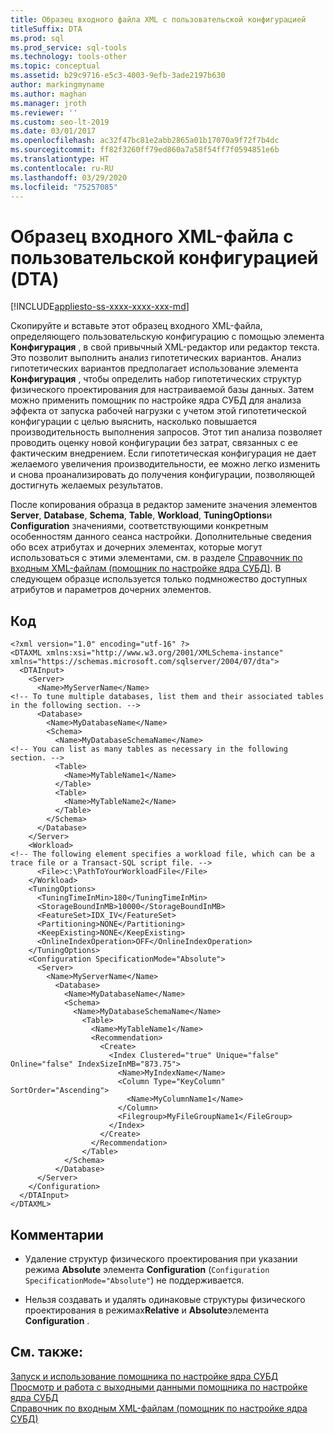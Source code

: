```yaml
---
title: Образец входного файла XML с пользовательской конфигурацией
titleSuffix: DTA
ms.prod: sql
ms.prod_service: sql-tools
ms.technology: tools-other
ms.topic: conceptual
ms.assetid: b29c9716-e5c3-4003-9efb-3ade2197b630
author: markingmyname
ms.author: maghan
ms.manager: jroth
ms.reviewer: ''
ms.custom: seo-lt-2019
ms.date: 03/01/2017
ms.openlocfilehash: ac32f47bc81e2abb2865a01b17070a9f72f7b4dc
ms.sourcegitcommit: ff82f3260ff79ed860a7a58f54ff7f0594851e6b
ms.translationtype: HT
ms.contentlocale: ru-RU
ms.lasthandoff: 03/29/2020
ms.locfileid: "75257085"
---
```

# <a name="xml-input-file-sample-with-user-specified-configuration-dta"></a>Образец входного XML-файла с пользовательской конфигурацией (DTA)

[!INCLUDE[appliesto-ss-xxxx-xxxx-xxx-md](../../includes/appliesto-ss-xxxx-xxxx-xxx-md.md)]

Скопируйте и вставьте этот образец входного XML-файла, определяющего пользовательскую конфигурацию с помощью элемента **Конфигурация** , в свой привычный XML-редактор или редактор текста. Это позволит выполнить анализ гипотетических вариантов. Анализ гипотетических вариантов предполагает использование элемента **Конфигурация** , чтобы определить набор гипотетических структур физического проектирования для настраиваемой базы данных. Затем можно применить помощник по настройке ядра СУБД для анализа эффекта от запуска рабочей нагрузки с учетом этой гипотетической конфигурации с целью выяснить, насколько повышается производительность выполнения запросов. Этот тип анализа позволяет проводить оценку новой конфигурации без затрат, связанных с ее фактическим внедрением. Если гипотетическая конфигурация не дает желаемого увеличения производительности, ее можно легко изменить и снова проанализировать до получения конфигурации, позволяющей достигнуть желаемых результатов.  
  
 После копирования образца в редактор замените значения элементов **Server**, **Database**, **Schema**, **Table**, **Workload**, **TuningOptions**и **Configuration** значениями, соответствующими конкретным особенностям данного сеанса настройки. Дополнительные сведения обо всех атрибутах и дочерних элементах, которые могут использоваться с этими элементами, см. в разделе [Справочник по входным XML-файлам (помощник по настройке ядра СУБД)](../../tools/dta/xml-input-file-reference-database-engine-tuning-advisor.md). В следующем образце используется только подмножество доступных атрибутов и параметров дочерних элементов.  
  
## <a name="code"></a>Код  
  
```  
<?xml version="1.0" encoding="utf-16" ?>  
<DTAXML xmlns:xsi="http://www.w3.org/2001/XMLSchema-instance" xmlns="https://schemas.microsoft.com/sqlserver/2004/07/dta">  
  <DTAInput>  
    <Server>  
      <Name>MyServerName</Name>  
<!-- To tune multiple databases, list them and their associated tables in the following section. -->  
      <Database>  
        <Name>MyDatabaseName</Name>  
        <Schema>  
          <Name>MyDatabaseSchemaName</Name>  
<!-- You can list as many tables as necessary in the following section. -->  
          <Table>  
            <Name>MyTableName1</Name>  
          </Table>  
          <Table>  
            <Name>MyTableName2</Name>  
          </Table>  
        </Schema>  
      </Database>  
    </Server>  
    <Workload>  
<!-- The following element specifies a workload file, which can be a trace file or a Transact-SQL script file. -->  
      <File>c:\PathToYourWorkloadFile</File>  
    </Workload>  
    <TuningOptions>  
      <TuningTimeInMin>180</TuningTimeInMin>  
      <StorageBoundInMB>10000</StorageBoundInMB>  
      <FeatureSet>IDX_IV</FeatureSet>  
      <Partitioning>NONE</Partitioning>  
      <KeepExisting>NONE</KeepExisting>  
      <OnlineIndexOperation>OFF</OnlineIndexOperation>  
    </TuningOptions>  
    <Configuration SpecificationMode="Absolute">  
      <Server>  
        <Name>MyServerName</Name>  
          <Database>  
            <Name>MyDatabaseName</Name>  
            <Schema>  
              <Name>MyDatabaseSchemaName</Name>  
                <Table>  
                  <Name>MyTableName1</Name>  
                  <Recommendation>  
                    <Create>  
                      <Index Clustered="true" Unique="false" Online="false" IndexSizeInMB="873.75">  
                        <Name>MyIndexName</Name>  
                        <Column Type="KeyColumn" SortOrder="Ascending">  
                          <Name>MyColumnName1</Name>  
                        </Column>  
                        <Filegroup>MyFileGroupName1</FileGroup>  
                      </Index>  
                    </Create>  
                  </Recommendation>  
                </Table>  
            </Schema>  
          </Database>  
      </Server>  
    </Configuration>  
  </DTAInput>  
</DTAXML>  
```  
  
## <a name="comments"></a>Комментарии  
  
-   Удаление структур физического проектирования при указании режима **Absolute** элемента **Configuration** (`Configuration SpecificationMode="Absolute"`) не поддерживается.  
  
-   Нельзя создавать и удалять одинаковые структуры физического проектирования в режимах**Relative** и **Absolute**элемента **Configuration** .  
  
## <a name="see-also"></a>См. также:  
 [Запуск и использование помощника по настройке ядра СУБД](../../relational-databases/performance/start-and-use-the-database-engine-tuning-advisor.md)   
 [Просмотр и работа с выходными данными помощника по настройке ядра СУБД](../../relational-databases/performance/view-and-work-with-the-output-from-the-database-engine-tuning-advisor.md)   
 [Справочник по входным XML-файлам (помощник по настройке ядра СУБД)](../../tools/dta/xml-input-file-reference-database-engine-tuning-advisor.md)  
  
  
